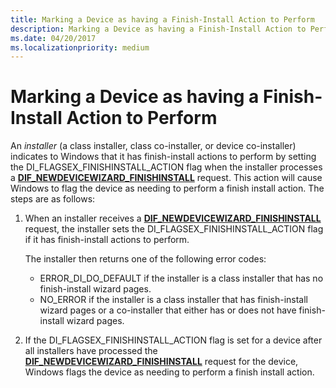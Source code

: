 ```yaml
---
title: Marking a Device as having a Finish-Install Action to Perform
description: Marking a Device as having a Finish-Install Action to Perform
ms.date: 04/20/2017
ms.localizationpriority: medium
---
```


# Marking a Device as having a Finish-Install Action to Perform


An *installer* (a class installer, class co-installer, or device co-installer) indicates to Windows that it has finish-install actions to perform by setting the DI_FLAGSEX_FINISHINSTALL_ACTION flag when the installer processes a [**DIF_NEWDEVICEWIZARD_FINISHINSTALL**](./dif-newdevicewizard-finishinstall.md) request. This action will cause Windows to flag the device as needing to perform a finish install action. The steps are as follows:

1.  When an installer receives a [**DIF_NEWDEVICEWIZARD_FINISHINSTALL**](./dif-newdevicewizard-finishinstall.md) request, the installer sets the DI_FLAGSEX_FINISHINSTALL_ACTION flag if it has finish-install actions to perform.

    The installer then returns one of the following error codes:

    -   ERROR_DI_DO_DEFAULT if the installer is a class installer that has no finish-install wizard pages.
    -   NO_ERROR if the installer is a class installer that has finish-install wizard pages or a co-installer that either has or does not have finish-install wizard pages.

2.  If the DI_FLAGSEX_FINISHINSTALL_ACTION flag is set for a device after all installers have processed the [**DIF_NEWDEVICEWIZARD_FINISHINSTALL**](./dif-newdevicewizard-finishinstall.md) request for the device, Windows flags the device as needing to perform a finish install action.

 

